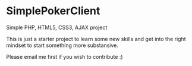SimplePokerClient
=================

Simple PHP, HTML5, CSS3, AJAX project

This is just a starter project to learn some new skills and get into the right mindset to start something more substansive.

Please email me first if you wish to contribute :)

